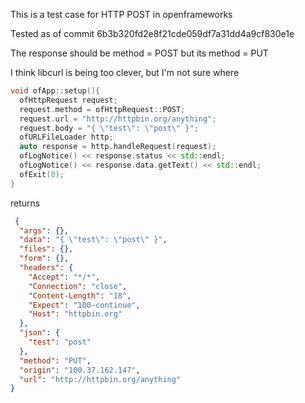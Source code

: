 This is a test case for HTTP POST in openframeworks

Tested as of commit 6b3b320fd2e8f21cde059df7a31dd4a9cf830e1e

The response should be method = POST but its method = PUT

I think libcurl is being too clever, but I'm not sure where

```cpp
void ofApp::setup(){
  ofHttpRequest request;
  request.method = ofHttpRequest::POST;
  request.url = "http://httpbin.org/anything";
  request.body = "{ \"test\": \"post\" }";
  ofURLFileLoader http;
  auto response = http.handleRequest(request);
  ofLogNotice() << response.status << std::endl;
  ofLogNotice() << response.data.getText() << std::endl;
  ofExit(0);
}
```

returns

```json
 {
  "args": {},
  "data": "{ \"test\": \"post\" }",
  "files": {},
  "form": {},
  "headers": {
    "Accept": "*/*",
    "Connection": "close",
    "Content-Length": "18",
    "Expect": "100-continue",
    "Host": "httpbin.org"
  },
  "json": {
    "test": "post"
  },
  "method": "PUT",
  "origin": "100.37.162.147",
  "url": "http://httpbin.org/anything"
}
```
